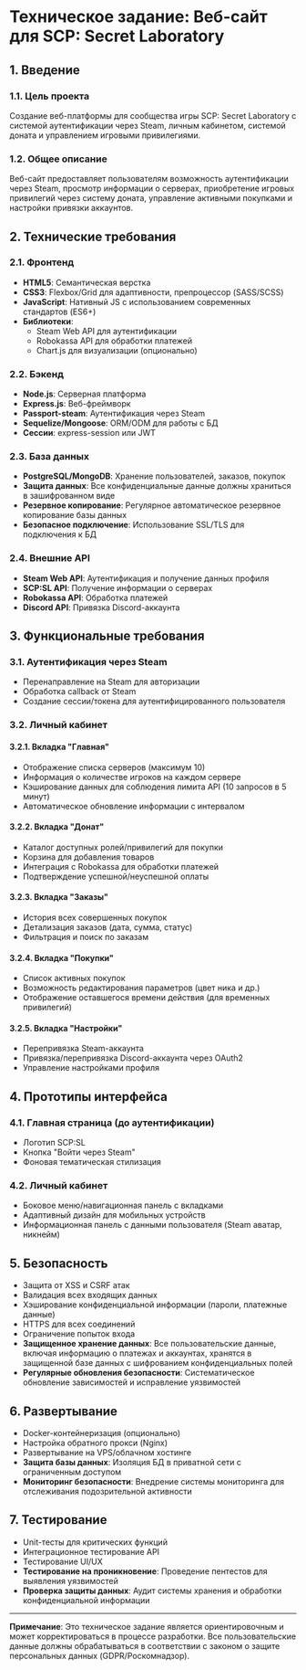 # Техническое задание: Веб-сайт для SCP: Secret Laboratory

## 1. Введение

### 1.1. Цель проекта
Создание веб-платформы для сообщества игры SCP: Secret Laboratory с системой аутентификации через Steam, личным кабинетом, системой доната и управлением игровыми привилегиями.

### 1.2. Общее описание
Веб-сайт предоставляет пользователям возможность аутентификации через Steam, просмотр информации о серверах, приобретение игровых привилегий через систему доната, управление активными покупками и настройки привязки аккаунтов.

## 2. Технические требования

### 2.1. Фронтенд
- **HTML5**: Семантическая верстка
- **CSS3**: Flexbox/Grid для адаптивности, препроцессор (SASS/SCSS)
- **JavaScript**: Нативный JS с использованием современных стандартов (ES6+)
- **Библиотеки**: 
  - Steam Web API для аутентификации
  - Robokassa API для обработки платежей
  - Chart.js для визуализации (опционально)

### 2.2. Бэкенд
- **Node.js**: Серверная платформа
- **Express.js**: Веб-фреймворк
- **Passport-steam**: Аутентификация через Steam
- **Sequelize/Mongoose**: ORM/ODM для работы с БД
- **Сессии**: express-session или JWT

### 2.3. База данных
- **PostgreSQL/MongoDB**: Хранение пользователей, заказов, покупок
- **Защита данных**: Все конфиденциальные данные должны храниться в зашифрованном виде
- **Резервное копирование**: Регулярное автоматическое резервное копирование базы данных
- **Безопасное подключение**: Использование SSL/TLS для подключения к БД

### 2.4. Внешние API
- **Steam Web API**: Аутентификация и получение данных профиля
- **SCP:SL API**: Получение информации о серверах
- **Robokassa API**: Обработка платежей
- **Discord API**: Привязка Discord-аккаунта

## 3. Функциональные требования

### 3.1. Аутентификация через Steam
- Перенаправление на Steam для авторизации
- Обработка callback от Steam
- Создание сессии/токена для аутентифицированного пользователя

### 3.2. Личный кабинет

#### 3.2.1. Вкладка "Главная"
- Отображение списка серверов (максимум 10)
- Информация о количестве игроков на каждом сервере
- Кэширование данных для соблюдения лимита API (10 запросов в 5 минут)
- Автоматическое обновление информации с интервалом

#### 3.2.2. Вкладка "Донат"
- Каталог доступных ролей/привилегий для покупки
- Корзина для добавления товаров
- Интеграция с Robokassa для обработки платежей
- Подтверждение успешной/неуспешной оплаты

#### 3.2.3. Вкладка "Заказы"
- История всех совершенных покупок
- Детализация заказов (дата, сумма, статус)
- Фильтрация и поиск по заказам

#### 3.2.4. Вкладка "Покупки"
- Список активных покупок
- Возможность редактирования параметров (цвет ника и др.)
- Отображение оставшегося времени действия (для временных привилегий)

#### 3.2.5. Вкладка "Настройки"
- Перепривязка Steam-аккаунта
- Привязка/перепривязка Discord-аккаунта через OAuth2
- Управление настройками профиля

## 4. Прототипы интерфейса

### 4.1. Главная страница (до аутентификации)
- Логотип SCP:SL
- Кнопка "Войти через Steam"
- Фоновая тематическая стилизация

### 4.2. Личный кабинет
- Боковое меню/навигационная панель с вкладками
- Адаптивный дизайн для мобильных устройств
- Информационная панель с данными пользователя (Steam аватар, никнейм)

## 5. Безопасность

- Защита от XSS и CSRF атак
- Валидация всех входящих данных
- Хэширование конфиденциальной информации (пароли, платежные данные)
- HTTPS для всех соединений
- Ограничение попыток входа
- **Защищенное хранение данных**: Все пользовательские данные, включая информацию о платежах и аккаунтах, хранятся в защищенной базе данных с шифрованием конфиденциальных полей
- **Регулярные обновления безопасности**: Систематическое обновление зависимостей и исправление уязвимостей

## 6. Развертывание

- Docker-контейнеризация (опционально)
- Настройка обратного прокси (Nginx)
- Развертывание на VPS/облачном хостинге
- **Защита базы данных**: Изоляция БД в приватной сети с ограниченным доступом
- **Мониторинг безопасности**: Внедрение системы мониторинга для отслеживания подозрительной активности

## 7. Тестирование

- Unit-тесты для критических функций
- Интеграционное тестирование API
- Тестирование UI/UX
- **Тестирование на проникновение**: Проведение пентестов для выявления уязвимостей
- **Проверка защиты данных**: Аудит системы хранения и обработки конфиденциальной информации

---

**Примечание**: Это техническое задание является ориентировочным и может корректироваться в процессе разработки. Все пользовательские данные должны обрабатываться в соответствии с законом о защите персональных данных (GDPR/Роскомнадзор).

